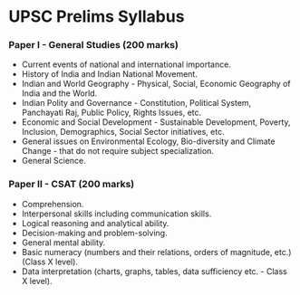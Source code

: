 # UPSC Prelims Syllabus

### Paper I - General Studies (200 marks)

*   Current events of national and international importance.
*   History of India and Indian National Movement.
*   Indian and World Geography - Physical, Social, Economic Geography of India and the World.
*   Indian Polity and Governance - Constitution, Political System, Panchayati Raj, Public Policy, Rights Issues, etc.
*   Economic and Social Development - Sustainable Development, Poverty, Inclusion, Demographics, Social Sector initiatives, etc.
*   General issues on Environmental Ecology, Bio-diversity and Climate Change - that do not require subject specialization.
*   General Science.

### Paper II - CSAT (200 marks)

*   Comprehension.
*   Interpersonal skills including communication skills.
*   Logical reasoning and analytical ability.
*   Decision-making and problem-solving.
*   General mental ability.
*   Basic numeracy (numbers and their relations, orders of magnitude, etc.) (Class X level).
*   Data interpretation (charts, graphs, tables, data sufficiency etc. - Class X level).